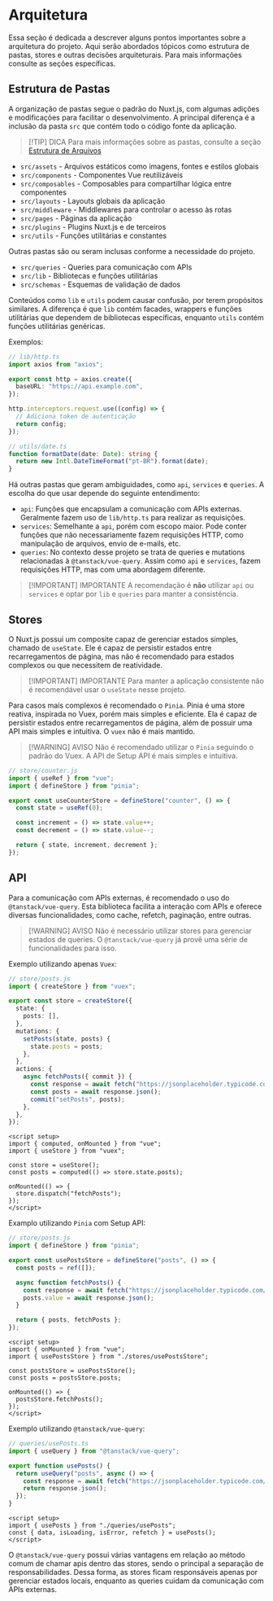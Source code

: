 # Arquitetura

Essa seção é dedicada a descrever alguns pontos importantes sobre a arquitetura do projeto. Aqui serão abordados tópicos como estrutura de pastas, stores e outras decisões arquiteturais. Para mais informações consulte as seções específicas.

## Estrutura de Pastas

A organização de pastas segue o padrão do Nuxt.js, com algumas adições e modificações para facilitar o desenvolvimento. A principal diferença é a inclusão da pasta `src` que contém todo o código fonte da aplicação.

> [!TIP] DICA
> Para mais informações sobre as pastas, consulte a seção [Estrutura de Arquivos](/directory/00-dot-nuxt.html)

- `src/assets` - Arquivos estáticos como imagens, fontes e estilos globais
- `src/components` - Componentes Vue reutilizáveis
- `src/composables` - Composables para compartilhar lógica entre componentes
- `src/layouts` - Layouts globais da aplicação
- `src/middleware` - Middlewares para controlar o acesso às rotas
- `src/pages` - Páginas da aplicação
- `src/plugins` - Plugins Nuxt.js e de terceiros
- `src/utils` - Funções utilitárias e constantes

Outras pastas são ou seram inclusas conforme a necessidade do projeto.

- `src/queries` - Queries para comunicação com APIs
- `src/lib` - Bibliotecas e funções utilitárias
- `src/schemas` - Esquemas de validação de dados

Conteúdos como `lib` e `utils` podem causar confusão, por terem propósitos similares. A diferença é que `lib` contém facades, wrappers e funções utilitárias que dependem de bibliotecas específicas, enquanto `utils` contém funções utilitárias genéricas.

Exemplos:

```ts
// lib/http.ts
import axios from "axios";

export const http = axios.create({
  baseURL: "https://api.example.com",
});

http.interceptors.request.use((config) => {
  // Adiciona token de autenticação
  return config;
});
```

```ts
// utils/date.ts
function formatDate(date: Date): string {
  return new Intl.DateTimeFormat("pt-BR").format(date);
}
```

Há outras pastas que geram ambiguidades, como `api`, `services` e `queries`. A escolha do que usar depende do seguinte entendimento:

- `api`: Funções que encapsulam a comunicação com APIs externas. Geralmente fazem uso de `lib/http.ts` para realizar as requisições.
- `services`: Semelhante a `api`, porém com escopo maior. Pode conter funções que não necessariamente fazem requisições HTTP, como manipulação de arquivos, envio de e-mails, etc.
- `queries`: No contexto desse projeto se trata de queries e mutations relacionadas à `@tanstack/vue-query`. Assim como `api` e `services`, fazem requisições HTTP, mas com uma abordagem diferente.

> [!IMPORTANT] IMPORTANTE
> A recomendação é **não** utilizar `api` ou `services` e optar por `lib` e `queries` para manter a consistência.

## Stores

O Nuxt.js possui um composite capaz de gerenciar estados simples, chamado de `useState`. Ele é capaz de persistir estados entre recarregamentos de página, mas não é recomendado para estados complexos ou que necessitem de reatividade.

> [!IMPORTANT] IMPORTANTE
> Para manter a aplicação consistente não é recomendável usar o `useState` nesse projeto.

Para casos mais complexos é recomendado o `Pinia`. Pinia é uma store reativa, inspirada no Vuex, porém mais simples e eficiente. Ela é capaz de persistir estados entre recarregamentos de página, além de possuir uma API mais simples e intuitiva. O `vuex` não é mais mantido.

> [!WARNING] AVISO
> Não é recomendado utilizar o `Pinia` seguindo o padrão do Vuex. A API de Setup API é mais simples e intuitiva.

```ts
// store/counter.js
import { useRef } from "vue";
import { defineStore } from "pinia";

export const useCounterStore = defineStore("counter", () => {
  const state = useRef(0);

  const increment = () => state.value++;
  const decrement = () => state.value--;

  return { state, increment, decrement };
});
```

## API

Para a comunicação com APIs externas, é recomendado o uso do `@tanstack/vue-query`. Esta biblioteca facilita a interação com APIs e oferece diversas funcionalidades, como cache, refetch, paginação, entre outras.

> [!WARNING] AVISO
> Não é necessário utilizar stores para gerenciar estados de queries. O `@tanstack/vue-query` já provê uma série de funcionalidades para isso.

Exemplo utilizando apenas `Vuex`:

```ts
// store/posts.js
import { createStore } from "vuex";

export const store = createStore({
  state: {
    posts: [],
  },
  mutations: {
    setPosts(state, posts) {
      state.posts = posts;
    },
  },
  actions: {
    async fetchPosts({ commit }) {
      const response = await fetch("https://jsonplaceholder.typicode.com/posts");
      const posts = await response.json();
      commit("setPosts", posts);
    },
  },
});
```

```vue
<script setup>
import { computed, onMounted } from "vue";
import { useStore } from "vuex";

const store = useStore();
const posts = computed(() => store.state.posts);

onMounted(() => {
  store.dispatch("fetchPosts");
});
</script>
```

Examplo utilizando `Pinia` com Setup API:

```ts
// store/posts.js
import { defineStore } from "pinia";

export const usePostsStore = defineStore("posts", () => {
  const posts = ref([]);

  async function fetchPosts() {
    const response = await fetch("https://jsonplaceholder.typicode.com/posts");
    posts.value = await response.json();
  }

  return { posts, fetchPosts };
});
```

```vue
<script setup>
import { onMounted } from "vue";
import { usePostsStore } from "./stores/usePostsStore";

const postsStore = usePostsStore();
const posts = postsStore.posts;

onMounted(() => {
  postsStore.fetchPosts();
});
</script>
```

Exemplo utilizando `@tanstack/vue-query`:

```ts
// queries/usePosts.ts
import { useQuery } from "@tanstack/vue-query";

export function usePosts() {
  return useQuery("posts", async () => {
    const response = await fetch("https://jsonplaceholder.typicode.com/posts");
    return response.json();
  });
}
```

```vue
<script setup>
import { usePosts } from "./queries/usePosts";
const { data, isLoading, isError, refetch } = usePosts();
</script>
```

O `@tanstack/vue-query` possui várias vantagens em relação ao método comum de chamar apis dentro das stores, sendo o principal a separação de responsabilidades. Dessa forma, as stores ficam responsáveis apenas por gerenciar estados locais, enquanto as queries cuidam da comunicação com APIs externas.
